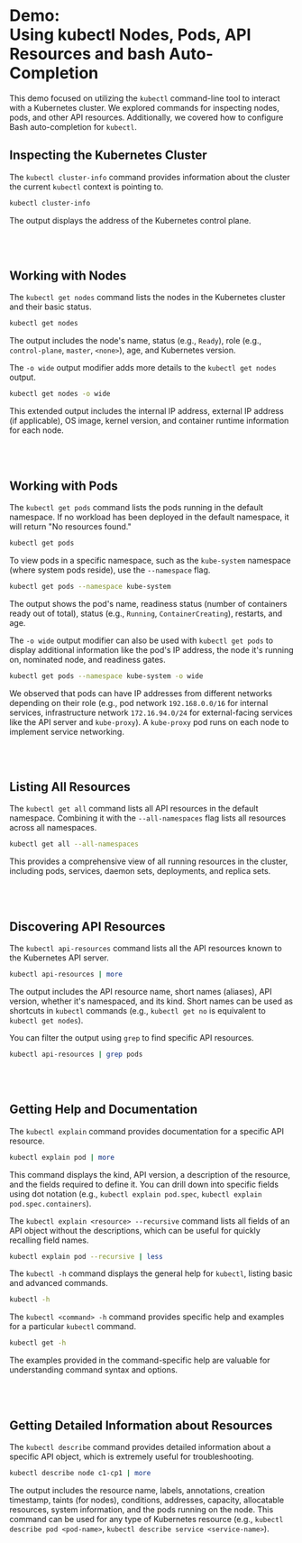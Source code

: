 # Demo:<br> Using kubectl Nodes, Pods, API Resources and bash Auto-Completion
This demo focused on utilizing the `kubectl` command-line tool to interact with a Kubernetes cluster. We explored commands for inspecting nodes, pods, and other API resources. Additionally, we covered how to configure Bash auto-completion for `kubectl`.

## Inspecting the Kubernetes Cluster
The `kubectl cluster-info` command provides information about the cluster the current `kubectl` context is pointing to.
```bash
kubectl cluster-info
```

The output displays the address of the Kubernetes control plane.

<br><br>

## Working with Nodes
The `kubectl get nodes` command lists the nodes in the Kubernetes cluster and their basic status.
```bash
kubectl get nodes
```

The output includes the node's name, status (e.g., `Ready`), role (e.g., `control-plane`, `master`, `<none>`), age, and Kubernetes version.

The `-o wide` output modifier adds more details to the `kubectl get nodes` output.
```bash
kubectl get nodes -o wide
```

This extended output includes the internal IP address, external IP address (if applicable), OS image, kernel version, and container runtime information for each node.

<br><br>

## Working with Pods
The `kubectl get pods` command lists the pods running in the default namespace. If no workload has been deployed in the default namespace, it will return "No resources found."
```bash
kubectl get pods
```

To view pods in a specific namespace, such as the `kube-system` namespace (where system pods reside), use the `--namespace` flag.
```bash
kubectl get pods --namespace kube-system
```

The output shows the pod's name, readiness status (number of containers ready out of total), status (e.g., `Running`, `ContainerCreating`), restarts, and age.

The `-o wide` output modifier can also be used with `kubectl get pods` to display additional information like the pod's IP address, the node it's running on, nominated node, and readiness gates.
```bash
kubectl get pods --namespace kube-system -o wide
```

We observed that pods can have IP addresses from different networks depending on their role (e.g., pod network `192.168.0.0/16` for internal services, infrastructure network `172.16.94.0/24` for external-facing services like the API server and `kube-proxy`). A `kube-proxy` pod runs on each node to implement service networking.

<br><br>

## Listing All Resources
The `kubectl get all` command lists all API resources in the default namespace. Combining it with the `--all-namespaces` flag lists all resources across all namespaces.
```bash
kubectl get all --all-namespaces
```

This provides a comprehensive view of all running resources in the cluster, including pods, services, daemon sets, deployments, and replica sets.

<br><br>

## Discovering API Resources
The `kubectl api-resources` command lists all the API resources known to the Kubernetes API server.
```bash
kubectl api-resources | more
```

The output includes the API resource name, short names (aliases), API version, whether it's namespaced, and its kind. Short names can be used as shortcuts in `kubectl` commands (e.g., `kubectl get no` is equivalent to `kubectl get nodes`).

You can filter the output using `grep` to find specific API resources.
```bash
kubectl api-resources | grep pods
```

<br><br>

## Getting Help and Documentation
The `kubectl explain` command provides documentation for a specific API resource.
```bash
kubectl explain pod | more
```

This command displays the kind, API version, a description of the resource, and the fields required to define it. You can drill down into specific fields using dot notation (e.g., `kubectl explain pod.spec`, `kubectl explain pod.spec.containers`).

The `kubectl explain <resource> --recursive` command lists all fields of an API object without the descriptions, which can be useful for quickly recalling field names.
```bash
kubectl explain pod --recursive | less
```

The `kubectl -h` command displays the general help for `kubectl`, listing basic and advanced commands.
```bash
kubectl -h
```

The `kubectl <command> -h` command provides specific help and examples for a particular `kubectl` command.
```bash
kubectl get -h
```

The examples provided in the command-specific help are valuable for understanding command syntax and options.

<br><br>

## Getting Detailed Information about Resources
The `kubectl describe` command provides detailed information about a specific API object, which is extremely useful for troubleshooting.
```bash
kubectl describe node c1-cp1 | more
```

The output includes the resource name, labels, annotations, creation timestamp, taints (for nodes), conditions, addresses, capacity, allocatable resources, system information, and the pods running on the node. This command can be used for any type of Kubernetes resource (e.g., `kubectl describe pod <pod-name>`, `kubectl describe service <service-name>`).
